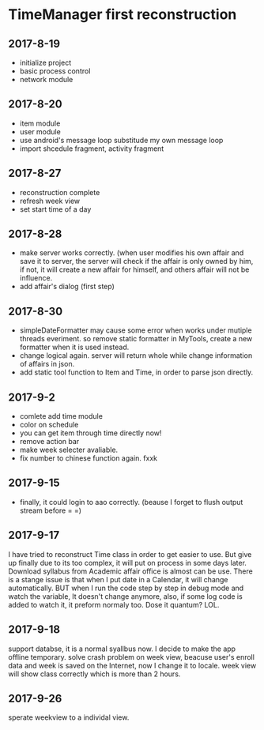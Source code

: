 # TimeManager first reconstruction

## 2017-8-19
+ initialize project
+ basic process control
+ network module

## 2017-8-20
+ item module
+ user module
+ use android's message loop substitude my own message loop
+ import shcedule fragment, activity fragment

## 2017-8-27
+ reconstruction complete
+ refresh week view
+ set start time of a day

## 2017-8-28
+ make server works correctly. (when user modifies his own affair and save it to server, the server will check if the affair is only owned by him, if not, it will create a new affair for himself, and others affair will not be influence.
+ add affair's dialog (first step)

## 2017-8-30
+ simpleDateFormatter may cause some error when works under mutiple threads everiment. so remove static formatter in MyTools, create a new formatter when it is used instead.
+ change logical again. server will return whole while change information of affairs in json. 
+ add static tool function to Item and Time, in order to parse json directly.

## 2017-9-2
+ comlete add time module
+ color on schedule
+ you can get item through time directly now!
+ remove action bar
+ make week selecter avaliable.
+ fix number to chinese function again. fxxk

## 2017-9-15
+ finally, it could login to aao correctly. (beause I forget to flush output stream before = =)

## 2017-9-17
  I have tried to reconstruct Time class in order to get easier to use. But give up finally due to its too complex,  it will put on process in some days later.
  Download syllabus from Academic affair office is almost can be use.
  There is a stange issue is that when I put date in a Calendar, it will change automatically. BUT when I run the code step by step in debug mode and watch the variable, It doesn't change anymore, also, if some log code is added to watch it, it preform normaly too. Dose it quantum? LOL.

## 2017-9-18
  support databse, it is a normal syallbus now.
  I decide to make the app offline temporary.
  solve crash problem on week view, beacuse user's enroll data and week is saved on the Internet, now I change it  to locale.
  week view will show class correctly which is more than 2 hours.
## 2017-9-26
  sperate weekview to a individal view.
